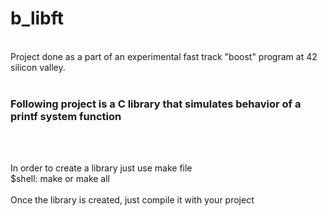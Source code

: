 # b_libft
<br>
Project done as a part of an experimental fast track "boost" program at 42 silicon valley.
<br><br>
<h3> Following project is a C library that simulates behavior of a printf system function </h3>
<br><br>
<p>In order to create a library just use make file<br>$shell: make or make all <br><br>
Once the library is created, just compile it with your project<br>
